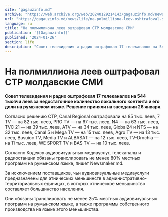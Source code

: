 ```yaml
---
site: "gagauzinfo.md"
archive: "https://web.archive.org/web/20240129214143/gagauzinfo.md/news/life/na-polmilliona-leev-oshtrafoval-str-moldavskie-smi"
url: "https://gagauzinfo.md/news/life/na-polmilliona-leev-oshtrafoval-str-moldavskie-smi"
language: ru
title: "На полмиллиона леев оштрафовал СТР молдавские СМИ"
publication: '[[Gagauzinfo]]'
published: '2024-01-26'
section: life
description: "Совет телевидения и радио оштрафовал 17 телеканалов на 544 тысячи леев за недостаточное количество локального контента и его доли на румынском языке. Решение приняли на заседании 26 января."
---
```


# На полмиллиона леев оштрафовал СТР молдавские СМИ

**Совет телевидения и радио оштрафовал 17 телеканалов на 544 тысячи леев за недостаточное количество локального контента и его доли на румынском языке. Решение приняли на заседании 26 января.**

Согласно решению СТР, Canal Regional оштрафовали на 85 тыс. леев, 7 TV — на 82 тыс. леев, PRO TV — на 67 тыс. леев, N4 — на 63 тыс. леев, TVC 21 — на 39 тыс. леев, ATV — на 34 тыс. леев, Global24 и NTS — на 32 тыс. леев, Canal 5 и Mega TV — на 15 тыс. леев, Agro TV — на 13 тыс. леев, Busuioc TV, Media TV и ALBASAT — на 12 тыс. леев, TV-Drochia — на 11 тыс. леев, WE SPORT TV и BAS TV — на 10 тыс. леев.

Согласно Кодексу аудиовизуальных медиауслуг, телеканалы и радиостанции обязаны транслировать не менее 80% местных программ на румынском языке, пишет Newsmaker.md.

За исключением поставщиков, чьи аудиовизуальные медиауслуги предназначены для этнических меньшинств в административно-территориальных единицах, в которых этническое меньшинство составляет большинство населения.

Они обязаны транслировать не менее 25% местных аудиовизуальных программ на румынском языке, а также программы собственного производства на языке этого меньшинства.